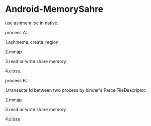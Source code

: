 Android-MemorySahre
===================

use ashmem ipc in native.

process A:

1.ashmeme_create_region

2.mmap

3.read or write share memory.

4.close.

process B:

1.transacte fd between two process by binder's ParcelFileDescriptor.

2.mmap 

3.read or write share memory

4.close

